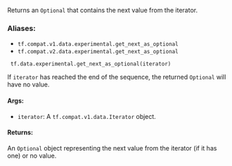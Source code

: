 Returns an `Optional` that contains the next value from the iterator.
### Aliases:
- `tf.compat.v1.data.experimental.get_next_as_optional`
- `tf.compat.v2.data.experimental.get_next_as_optional`

```
 tf.data.experimental.get_next_as_optional(iterator)
```
If `iterator` has reached the end of the sequence, the returned `Optional` will have no value.
#### Args:
- `iterator`: A `tf.compat.v1.data.Iterator` object.
#### Returns:
An `Optional` object representing the next value from the iterator (if it has one) or no value.
